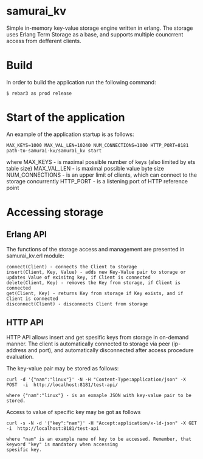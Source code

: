 samurai_kv
=====

Simple in-memory key-value storage engine written in erlang. The storage uses Erlang Term Storage as a base, and supports multiple
councrrent access from defferent clients.

# Build

In order to build the application run the following command:

``` 
$ rebar3 as prod release
```
# Start of the application

An example of the application startup is as follows:

```
MAX_KEYS=1000 MAX_VAL_LEN=10240 NUM_CONNECTIONS=1000 HTTP_PORT=8181 path-to-samurai-kv/samurai_kv start
```
where 
    MAX_KEYS - is maximal possible number of keys (also limited by ets table size)
    MAX_VAL_LEN - is maximal possible value byte size
    NUM_CONNECTIONS - is an upper limit of clients, which can connect to the storage concurrently
    HTTP_PORT - is a listening port of HTTP reference point

# Accessing storage

## Erlang API

The functions of the storage access and management are presented in samurai_kv.erl module:
```
connect(Client) - connects the Client to storage
insert(Client, Key, Value) - adds new Key-Value pair to storage or updates Value of exisitng key, if Client is connected
delete(Client, Key) - removes the Key from storage, if Client is connected
get(Client, Key) - returns Key from storage if Key exists, and if Client is connected
disconnect(Client) - disconnects Client from storage 
```

## HTTP API

HTTP API allows insert and get spesific keys from storage in on-demand manner. The client is automatically connected to storage
via peer (ip-address and port), and automatically disconnected after access procedure evaluation. 

The key-value pair may be stored as follows:

```
curl -d '{"nam":"linux"}' -N -H "Content-Type:application/json" -X POST  -i  http://localhost:8181/test-api/
```
    where {"nam":"linux"} - is an exmaple JSON with key-value pair to be stored.

Access to value of specific key may be got as follows

```
curl -s -N -d '{"key":"nam"}' -H "Accept:application/x-ld-json" -X GET  -i  http://localhost:8181/test-api
```
    where "nam" is an example name of key to be accessed. Remember, that keyword "key" is mandatory when accessing 
    spesific key.

